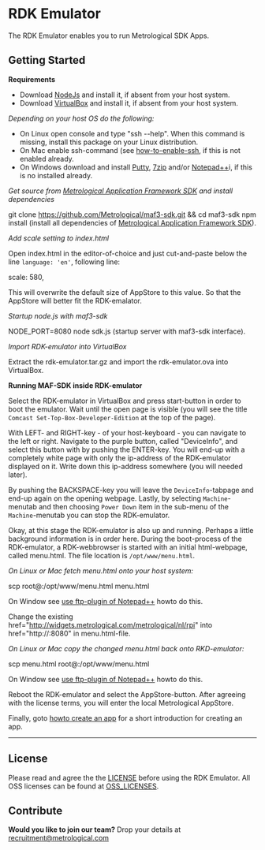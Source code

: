 RDK Emulator
============

The RDK Emulator enables you to run Metrological SDK Apps.

Getting Started
---------------

**Requirements**

- Download [NodeJs](https://nodejs.org/) and install it, if absent from your host system.
- Download [VirtualBox](http://virtualbox.org) and install it, if absent from your host system.

*Depending on your host OS do the following:*

- On Linux open console and type "ssh --help". When this command is missing, install this package on your Linux distribution.
- On Mac enable ssh-command (see [how-to-enable-ssh](http://www.maclife.com/article/howtos/how_enable_ssh_your_mac), if this is not enabled already.
- On Windows download and install [Putty](http://www.chiark.greenend.org.uk/~sgtatham/putty/download.html), [7zip](http://www.7-zip.org/) and/or [Notepad++](http://notepad-plus-plus.org/)i, if this is no installed  already. 

*Get source from [Metrological Application Framework SDK](httpsdd://github.com/metrological/maf3-sdk) and install dependencies*

  git clone https://github.com/Metrological/maf3-sdk.git && cd maf3-sdk
  npm install (install all dependencies of [Metrological Application Framework SDK](https://github.com/metrological/maf3-sdk)).  

*Add scale setting to index.html*

Open index.html in the editor-of-choice and just cut-and-paste below the line `language: 'en'`, following line:

  scale: 580,

This will overwrite the default size of AppStore to this value. So that the AppStore will better fit the RDK-emalator. 
    
*Startup node.js with maf3-sdk*

  NODE_PORT=8080 node sdk.js (startup server with maf3-sdk interface).

*Import RDK-emulator into VirtualBox*

  Extract the rdk-emulator.tar.gz and import the rdk-emulator.ova into VirtualBox.

**Running MAF-SDK inside RDK-emulator**

Select the RDK-emulator in VirtualBox and press start-button in order to boot the emulator. Wait until the open page is visible (you will see the title `Comcast Set-Top-Box-Developer-Edition` at the top of the page).

With LEFT- and RIGHT-key - of your host-keyboard - you can navigate to the left or right. Navigate to the purple button, called "DeviceInfo", and select this button with by pushing the ENTER-key. You will end-up with a completely white page with only the ip-address of the RDK-emulator displayed on it. Write down this ip-address somewhere (you will needed later). 

By pushing the BACKSPACE-key you will leave the `DeviceInfo`-tabpage and end-up again on the opening webpage. Lastly, by selecting `Machine`-menutab and then choosing `Power Down` item in the sub-menu of the `Machine`-menutab you can stop the RDK-emulator. 

Okay, at this stage the RDK-emulator is also up and running. Perhaps a little background information is in order here. During the boot-process of the RDK-emulator, a RDK-webbrowser is started with an initial html-webpage, called menu.html. The file location is `/opt/www/menu.html`.     

*On Linux or Mac fetch menu.html onto your host system:*
   
  scp root@<ip-address-of-rdk-emulator>:/opt/www/menu.html menu.html

On Window see [use ftp-plugin of Notepad++](http://www.thewindowsclub.com/access-ftp-server-notepad) howto do this.

Change the existing href="http://widgets.metrological.com/metrological/nl/rpi" into href="http://<ip-address of host>:8080" in menu.html-file.

*On Linux or Mac copy the changed menu.html back onto RKD-emulator:*

  scp menu.html root@<ip-address-of-rdk-emulator>:/opt/www/menu.html

On Window see [use ftp-plugin of Notepad++](http://www.thewindowsclub.com/access-ftp-server-notepad) howto do this.

Reboot the RDK-emulator and select the AppStore-button. After agreeing with the license terms, you will enter the local Metrological AppStore.

Finally, goto [howto create an app](https://sdk.metrological.com/getting-started) for a short introduction for creating an app.  


-------------------------------

License
-------

Please read and agree the the [LICENSE](https://github.com/Metrological/rdk-emulator/blob/master/LICENSE) before using the RDK Emulator. All OSS licenses can be found at [OSS_LICENSES](https://github.com/Metrological/rdk-emulator/blob/master/OSS_LICENSES).

Contribute
----------

**Would you like to join our team?** Drop your details at recruitment@metrological.com 
